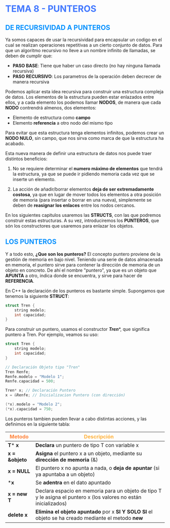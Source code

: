 # <span style="color:#4278ff">**TEMA 8 - PUNTEROS**</span> 
## <span style="color:#0091ff">**DE RECURSIVIDAD A PUNTEROS**</span> 

Ya somos capaces de usar la recursividad para encapsular un codigo en el cual se realizan operaciones repetitivas a un cierto conjunto de datos. Para que un algoritmo recursivo no lleve a un nombre infinito de llamadas, se deben de cumplir que:

- **PASO BASE**: Tiene que haber un caso directo (no hay ninguna llamada recursiva)
- **PASO RECURSIVO**: Los parametros de la operación deben decrecer de manera recursiva

Podemos aplicar esta idea recursiva para construir una estructura compleja de datos. Los elementos de la estructura pueden estar enlazados entre ellos, y a cada elemento los podemos llamar **NODOS**, de manera que cada **NODO** contrendrá almenos, dos elementos:

- Elemento de estructura como **campo**
- Elemento **referencia** a otro nodo del mismo tipo

Para evitar que esta estructura tenga elementos infinitos, podemos crear un **NODO NULO**, sin campo, que nos sirva como marca de que la estructura ha acabado.

Esta nueva manera de definir una estructura de datos nos puede traer distintos beneficios:

1. No se requiere determinar el **numero máximo de elementos** que tendrá la estructura, ya que se puede ir pidiendo memoria cada vez que se inserte un elemento.

2. La acción de añadir/borrar elementos **deja de ser extremadamente costosa**, ya que en lugar de mover todos los elementos a otra posición de memoria (para insertar o borrar en una nueva), simplemente se deben de **reasignar los enlaces** entre los nodos cercanos.

En los siguientes capitulos usaremos las **STRUCTS**, con las que podremos construir estas estructuras. A su vez, introduciremos los **PUNTEROS**, que són los constructores que usaremos para enlazar los objetos.

## <span style="color:#0091ff">**LOS PUNTEROS**</span> 
Y a todo esto, **¿Que son los punteros?** El concepto puntero proviene de la gestión de memoria en bajo nivel. Teniendo una serie de datos almacenada en memoria, el puntero sirve para contener la dirección de memoria de un objeto en concreto. De ahí el nombre "puntero", ya que es un objeto que **APUNTA** a otro, indica donde se encuentra, y sirve para hacer de **REFERENCIA**.

En C++ la declaración de los punteros es bastante simple. Supongamos que tenemos la siguiente **STRUCT**:
```cc
struct Tren {
    string modelo;
    int capacidad;
}
```
Para construir un puntero, usamos el constructor ***Tren****, que significa puntero a Tren. Por ejemplo, veamos su uso:

```cc
struct Tren {
    string modelo;
    int capacidad;
}

// Declaración Objeto tipo "Tren"
Tren Renfe;
Renfe.modelo = "Modelo 1";
Renfe.capacidad = 500;

Tren* x; // Declaración Puntero
x = &Renfe; // Inicializacion Puntero (con dirección)

(*x).modelo = "Modelo 2";
(*x).capacidad = 750;
```

Los punteros tambien pueden llevar a cabo distintas acciones, y las definimos en la siguiente tabla:

| <span style="color:#ff833b">**Metodo**</span> | <span style="color:#ffb13b">**Descripción**</span> |
| ----------- | ----------- |
| **T*** **x** | **Declara** un puntero de tipo T con variable x
| **x = &objeto** | **Asigna** el puntero x a un objeto, mediante su **dirección de memoria** (&)
| **x = NULL** | El puntero x no apunta a nada, o **deja de apuntar** (si ya apuntaba a un objeto)
| ***x** | Se **adentra** en el dato apuntado
| **x = new T** | Declara espacio en memoria para un objeto de tipo T y le asigna el puntero x (los valores no están inicializados)
| **delete x** | **Elimina el objeto apuntado** por x **SI Y SOLO SI** el objeto se ha creado mediante el metodo **new**

